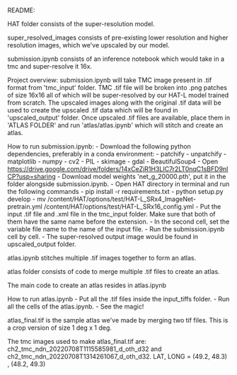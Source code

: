 README:

HAT folder consists of the super-resolution model.

super_resolved_images consists of pre-existing lower resolution and higher resolution images, which we've upscaled by our model.

submission.ipynb consists of an inference notebook which would take in a tmc and super-resolve it 16x.

Project overview:
	submission.ipynb will take TMC image present in .tif format from 'tmc_input' folder. TMC .tif file will be broken into .png patches of size 16x16 all of which will be super-resolved by our HAT-L model trained from scratch. The upscaled images along with the original .tif data will be used to create the upscaled .tif data which will be found in 'upscaled_output' folder. Once upscaled .tif files are available, place them in 'ATLAS FOLDER' and run 'atlas/atlas.ipynb' which will stitch and create an atlas.

How to run submission.ipynb:
	- Download the following python dependencies, preferably in a conda environment:
		- patchify
		- unpatchify
		- matplotlib
		- numpy
		- cv2
		- PIL
		- skimage
		- gdal
		- BeautifulSoup4
	- Open https://drive.google.com/drive/folders/14xCeZjR1H3LIC7r2LT0nqC1sBFD9nICP?usp=sharing
	- Download model weights 'net_g_20000.pth', put it in the folder alongside submission.ipynb.
	- Open HAT directory in terminal and run the following commands
		- pip install -r requirements.txt
		- python setup.py develop
		- mv /content/HAT/options/test/HAT-L_SRx4_ImageNet-pretrain.yml /content/HAT/options/test/HAT-L_SRx16_config.yml
	- Put the input .tif file and .xml file in the tmc_input folder. Make sure that both of them have the same name before the extension.
	- In the second cell, set the variable file name to the name of the input file.
	- Run the submission.ipynb cell by cell.
	- The super-resolved output image would be found in upscaled_output folder.

atlas.ipynb stitches multiple .tif images together to form an atlas.

atlas folder consists of code to merge multiple .tif files to create an atlas.

The main code to create an atlas resides in atlas.ipynb

How to run atlas.ipynb
	- Put all the .tif files inside the input_tiffs folder.
	- Run all the cells of the atlas.ipynb.
	- See the magic!

atlas_final.tif is the sample atlas we've made by merging two tif files. This is a crop version of size 1 deg x 1 deg.

The tmc images used to make atlas_final.tif are: 
ch2_tmc_ndn_20220708T1115585981_d_oth_d32 and ch2_tmc_ndn_20220708T1314261067_d_oth_d32.
LAT, LONG = (49.2, 48.3) , (48.2, 49.3) 

